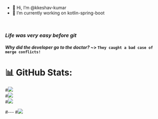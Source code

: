 - 👋 Hi, I’m @kkeshav-kumar
- 🌱 I’m currently working on kotlin-spring-boot
 <br>
 
### *Life was very easy before git*

#### *Why did the developer go to the doctor?*  ~> ```They caught a bad case of merge conflicts!```
<!---
kkeshav-kumar/kkeshav-kumar is a ✨ special ✨ repository because its `README.md` (this file) appears on your GitHub profile.
You can click the Preview link to take a look at your changes.
--->
# 📊 GitHub Stats:
#![](https://github-readme-stats.vercel.app/api?username=kkeshav-kumar&theme=darcula&hide_border=false&include_all_commits=true&count_private=true)<br/>
#![](https://github-readme-streak-stats.herokuapp.com/?user=kkeshav-kumar&theme=darcula&hide_border=false)<br/>
#![](https://github-readme-stats.vercel.app/api/top-langs/?username=kkeshav-#kumar&theme=darcula&hide_border=false&include_all_commits=true&count_private=true&layout=compact)


#---
#[![](https://visitcount.itsvg.in/api?id=kkeshav-kumar&icon=0&color=0)](https://visitcount.itsvg.in)

